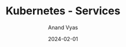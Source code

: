 ---
title: 'Kubernetes - Services'
date: 2024-02-01
draft:  true   
featured: false  
description: "Kubernetes - Services"
thumbnail: "/posts/kubernetes/images/k8.png"
author: "Anand Vyas"
tags:
    - Kubernetes
categories:     
    - Kubernetes
---     
